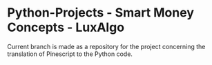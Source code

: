 # Python-Projects - Smart Money Concepts - LuxAlgo 

Current branch is made as a repository for the project concerning the translation of Pinescript to the Python code.

